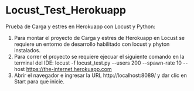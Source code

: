 # Locust_Test_Herokuapp
Prueba de Carga y estres en Herokuapp con Locust y Python:

1. Para montar el proyecto de Carga y estres de Herokuapp en Locust se requiere un entorno de desarrollo habilitado con 
locust y phyton instalados.
2. Para correr el proyecto se requiere ejecuar el siguiente comando en la terminal del IDE: 
locust -f locust_test.py --users 200 --spawn-rate 10 --host https://the-internet.herokuapp.com
3. Abrir el navegador e ingresar la URL http://localhost:8089/ y dar clic en Start para que inicie.
